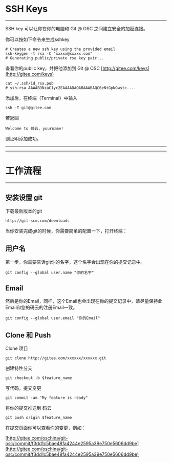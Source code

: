 SSH Keys
========
* * *
SSH key 可以让你在你的电脑和 Git @ OSC 之间建立安全的加密连接。

你可以按如下命令来生成sshkey

```
# Creates a new ssh key using the provided email
ssh-keygen -t rsa -C "xxxxx@xxxxx.com"
# Generating public/private rsa key pair...
```

查看你的public key，并把他添加到 Git @ OSC [http://gitee.com/keys](http://gitee.com/keys)

```
cat ~/.ssh/id_rsa.pub
# ssh-rsa AAAAB3NzaC1yc2EAAAADAQABAAABAQC6eNtGpNGwstc....
```

添加后，在终端（Terminal）中输入

```
ssh -T git@gitee.com
```

若返回

```
Welcome to 码云, yourname! 
```

则证明添加成功。
* * *



----






工作流程
=======
* * *
安装设置 git
------------
下载最新版本的git

```
http://git-scm.com/downloads
```

当你安装完成git的时候，你需要简单的配置一下，打开终端：

用户名
--------------
第一步，你需要告诉git你的名字，这个名字会出现在你的提交记录中。

```
git config --global user.name "你的名字"
```

Email
-------------
然后是你的Email，同样，这个Email也会出现在你的提交记录中，请尽量保持此Email和您的码云的注册Email一致。

```
git config --global user.email "你的Email"
```

Clone 和 Push
----------
Clone 项目

```
git clone http://gitee.com/xxxxxx/xxxxxx.git
```

创建特性分支

```
git checkout -b $feature_name
```

写代码，提交变更

```
git commit -am "My feature is ready"
```

将你的提交推送到 码云

```
git push origin $feature_name
```

在提交页面你可以查看你的变更，例如：

[http://gitee.com/oschina/git-osc/commit/f3dd1c5bae48fa4244e2595a39e750e5606dd9be](http://gitee.com/oschina/git-osc/commit/f3dd1c5bae48fa4244e2595a39e750e5606dd9be)






